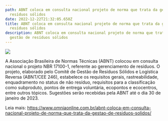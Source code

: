 ```yaml
---
path: ABNT coloca em consulta nacional projeto de norma que trata da gestão de
  resíduos sólidos
date: 2022-12-22T21:32:05.650Z
title: ABNT coloca em consulta nacional projeto de norma que trata da gestão de
  resíduos sólidos
description: ABNT coloca em consulta nacional projeto de norma que trata da
  gestão de resíduos sólidos
---
```

<!--StartFragment-->

![](https://www.omniaonline.com.br/wp-content/uploads/2022/12/Site-LinkedIn-RESIDUOS-1.png)

A Associação Brasileira de Normas Técnicas (ABNT) colocou em consulta nacional o projeto NBR 17100-1, referente ao gerenciamento de resíduos. O projeto, elaborado pelo Comitê de Gestão de Resíduos Sólidos e Logística Reversa (ABNT/CEE 246), estabelece os requisitos gerais, rastreabilidade, enquadramento no status de não resíduo, requisitos para a classificação como subproduto, pontos de entrega voluntária, ecopontos e ecocentros, entre outros tópicos. Sugestões serão recebidas pela ABNT até o dia 30 de janeiro de 2023.

Leia mais: https://www.omniaonline.com.br/abnt-coloca-em-consulta-nacional-projeto-de-norma-que-trata-da-gestao-de-residuos-solidos/

<!--EndFragment-->